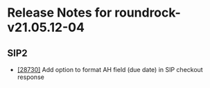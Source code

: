 
# Release Notes for roundrock-v21.05.12-04

## SIP2

- [[28730]](http://bugs.koha-community.org/bugzilla3/show_bug.cgi?id=28730) Add option to format AH field (due date)  in SIP checkout response


